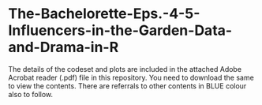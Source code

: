 # The-Bachelorette-Eps.-4-5-Influencers-in-the-Garden-Data-and-Drama-in-R

The details of the codeset and plots are included in the attached Adobe Acrobat reader (.pdf) file in this repository. 
You need to download the same to view the contents. There are referrals to other contents in BLUE colour also to follow.

